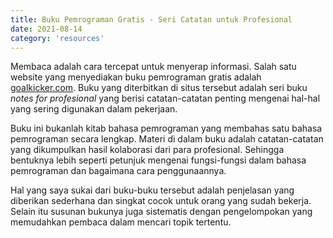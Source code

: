 ```yaml
---
title: Buku Pemrograman Gratis - Seri Catatan untuk Profesional
date: 2021-08-14
category: 'resources'
---
```


Membaca adalah cara tercepat untuk menyerap informasi. Salah satu website yang 
menyediakan buku pemrograman gratis adalah [goalkicker.com](https://goalkicker.com). 
Buku yang diterbitkan di situs tersebut adalah seri buku *notes for profesional* yang berisi 
catatan-catatan penting mengenai hal-hal yang sering digunakan dalam pekerjaan.

Buku ini bukanlah kitab bahasa pemrograman yang membahas satu bahasa pemrograman secara lengkap. 
Materi di dalam buku adalah catatan-catatan yang dikumpulkan hasil kolaborasi dari para profesional.
Sehingga bentuknya lebih seperti petunjuk mengenai fungsi-fungsi dalam bahasa pemrograman dan bagaimana cara penggunaannya. 

Hal yang saya sukai dari buku-buku tersebut adalah penjelasan yang 
diberikan sederhana dan singkat cocok untuk orang yang sudah bekerja. 
Selain itu susunan bukunya juga sistematis dengan pengelompokan yang 
memudahkan pembaca dalam mencari topik tertentu.
